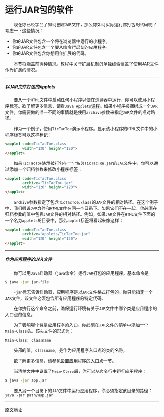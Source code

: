 # 运行JAR包的软件

&emsp;&emsp;现在你已经学会了如何创建`JAR`文件，那么你如何实际运行你打包的代码呢？考虑一下这些情况：

- 你的JAR文件包含一个将在浏览器中运行的小程序。
- 你的JAR文件包含一个要从命令行启动的应用程序。
- 你的JAR文件包含你想用作扩展的代码。

&emsp;&emsp;本节将涵盖前两种情况。教程中关于[扩展机制](https://docs.oracle.com/javase/tutorial/ext/index.html)的单独线索涵盖了使用JAR文件作为扩展的情况。



---



##### 以JAR文件打包的Applets

&emsp;&emsp;要从一个`HTML`文件中启动任何小程序以便在浏览器中运行，你可以使用小程序标签。欲了解更多信息，请看`Java Applets`[课程](https://docs.oracle.com/javase/tutorial/deployment/applet/index.html)。如果小程序被捆绑成一个`JAR`文件，你需要做的唯一不同的事情就是使用`archive`参数来指定`JAR`文件的相对路径。

&emsp;&emsp;作为一个例子，使用`TicTacToe`演示小程序。显示该小程序的`HTML`文件中的小程序标签可以这样标记：

```html
<applet code=TicTacToe.class 
        width="120" height="120">
</applet>
```

&emsp;&emsp;如果`TicTacToe`演示被打包在一个名为`TicTacToe.jar`的`JAR`文件中，你可以通过添加一个归档参数来修改小程序标签：

```html
<applet code=TicTacToe.class 
        archive="TicTacToe.jar"
        width="120" height="120">
</applet>
```

&emsp;&emsp;`archive`参数指定了包含`TicTacToe.class`的`JAR`文件的相对路径。在这个例子中，我们假设`JAR`文件和`HTML`文件在同一个目录下。如果它们不在一起，你必须在归档参数的值中包括`JAR`文件的相对路径。例如，如果`JAR`文件在`HTML`文件下面的一个名为`applets`的目录中，那么`applet`标签将看起来像这样：

```html
<applet code=TicTacToe.class 
        archive="applets/TicTacToe.jar"
        width="120" height="120">
</applet>
```



---



##### 作为应用程序的JAR文件

&emsp;&emsp;你可以用`Java`启动器（`java`命令）运行`JAR`打包的应用程序。基本命令是

```bash
$ java -jar jar-file
```

&emsp;&emsp;`-jar`标志告诉启动器，应用程序是以`JAR`文件格式打包的。你只能指定一个`JAR`文件，该文件必须包含所有应用程序的特定代码。

&emsp;&emsp;在你执行这个命令之前，确保运行环境有关于`JAR`文件中哪个类是应用程序的入口点的信息。

&emsp;&emsp;为了表明哪个类是应用程序的入口，你必须在`JAR`文件的清单中添加一个`Main-Class`头。该头文件的形式为：

```bash
Main-Class: classname
```

&emsp;&emsp;头部的值，`classname`，是作为应用程序入口点的类的名称。

&emsp;&emsp;欲了解更多信息，请参见[设置应用程序的入口点](https://docs.oracle.com/javase/tutorial/deployment/jar/appman.html)一节。

&emsp;&emsp;当清单文件中设置了`Main-Class`后，你可以从命令行中运行应用程序：

```bash
$ java -jar app.jar
```

&emsp;&emsp;要从另一个目录下的`JAR`文件中运行应用程序，你必须指定该目录的路径： `java -jar path/app.jar`



---



[原文地址](https://docs.oracle.com/javase/tutorial/deployment/jar/run.html)
